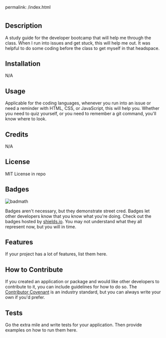 permalink: /index.html
# <Bootcamp Prework Study Guide Webpage>

## Description
A study guide for the developer bootcamp that will help me through the class. When I run into issues and get stuck, this will help me out. It was helpful to do some coding before the class to get myself in that headspace.

## Installation
N/A

## Usage
Applicable for the coding languages, whenever you run into an issue or need a reminder with HTML, CSS, or JavaScript, this will help you. Whether you need to quiz yourself, or you need to remember a git command, you'll know where to look. 

## Credits
N/A

## License
MIT License in repo

## Badges

![badmath](https://img.shields.io/github/languages/top/nielsenjared/badmath)

Badges aren't necessary, but they demonstrate street cred. Badges let other developers know that you know what you're doing. Check out the badges hosted by [shields.io](https://shields.io/). You may not understand what they all represent now, but you will in time.

## Features

If your project has a lot of features, list them here.

## How to Contribute

If you created an application or package and would like other developers to contribute to it, you can include guidelines for how to do so. The [Contributor Covenant](https://www.contributor-covenant.org/) is an industry standard, but you can always write your own if you'd prefer.

## Tests

Go the extra mile and write tests for your application. Then provide examples on how to run them here.
